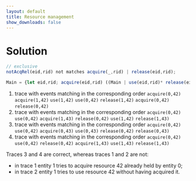```yaml
---
layout: default
title: Resource management
show_downloads: false
---
```

# Solution

```js
// exclusive
notAcqRel(eid,rid) not matches acquire(_,rid) | release(eid,rid);

Main = {let eid,rid; acquire(eid,rid) ((Main | use(eid,rid)* release(eid,rid)) /\ notAcqRel(eid,rid)* release(eid,rid) all)}?;
```

1. trace with events matching in the corresponding order   `acquire(0,42)` `acquire(1,42)` `use(1,42)` `use(0,42)`  `release(1,42)` `acquire(0,42)` `release(0,42)`  
2. trace with events matching in the corresponding order   `acquire(0,42)` `use(0,42)` `acquire(1,43)` `release(0,42)` `use(1,42)` `release(1,43)` 
3. trace with events matching in the corresponding order   `acquire(0,42)` `use(0,42)` `acquire(0,43)` `use(0,43)` `release(0,42)`  `release(0,43)`
4. trace with events matching in the corresponding order   `acquire(0,42)` `use(0,42)` `release(0,42)` `acquire(1,43)` `use(1,43)` `release(1,43)` 

Traces 3 and 4 are correct, whereas traces 1 and 2 are not:
* in trace 1 entity 1 tries to acquire resource 42 already held by entity 0;
* in trace 2 entity 1 tries to use resource 42 without having acquired it. 
